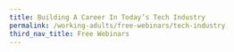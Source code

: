 ```yaml
---
title: Building A Career In Today’s Tech Industry
permalink: /working-adults/free-webinars/tech-industry
third_nav_title: Free Webinars
---
```

